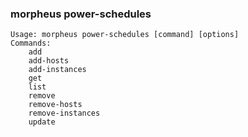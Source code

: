 ### morpheus power-schedules

```
Usage: morpheus power-schedules [command] [options]
Commands:
	add
	add-hosts
	add-instances
	get
	list
	remove
	remove-hosts
	remove-instances
	update
```
